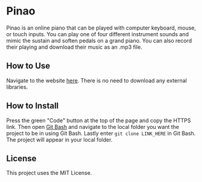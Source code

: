 # Pinao

Pinao is an online piano that can be played with computer keyboard, mouse, or touch inputs. You can play one of four different instrument sounds and mimic the sustain and soften pedals on a grand piano. You can also record their playing and download their music as an .mp3 file.

## How to Use
Navigate to the website <a href="https://ashleymays.github.io/online-piano/">here</a>. There is no need to download any external libraries.

## How to Install
Press the green "Code" button at the top of the page and copy the HTTPS link. Then open <a href="https://git-scm.com/downloads">Git Bash</a> and navigate to the local folder you want the project to be in using Git Bash. Lastly enter `git clone LINK_HERE` in Git Bash. The project will appear in your local folder.

## License
This project uses the MIT License.